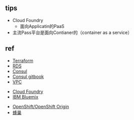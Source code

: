 
## tips
+ Cloud Foundry
    - 面向Applicatin的PaaS
+ 主流Pass平台是面向Contianer的（container as a service）


## ref

+ [Terraform](https://www.jianshu.com/p/0aebea117cae)
+ [RDS](https://help.aliyun.com/document_detail/67687.html)
+ [Consul](https://blog.csdn.net/u010046908/article/details/61916389)
+ [Consul gitbook](https://book-consul-guide.vnzmi.com/02_compare_with_other_software.html)
+ [VPC](https://zhuanlan.zhihu.com/p/33658624)
<!-- cloud -->
+ [Cloud Foundry](https://www.cloudfoundry.org/)
+ [IBM Bluemix](https://link.jianshu.com/?t=https://console.bluemix.net/)
<!-- 基于k8s的PaaS -->
+ [OpenShift/OpenShift Origin](https://www.openshift.com/)
+ [蜂巢](https://www.163yun.com/?h=fc)










